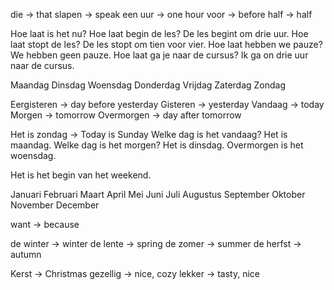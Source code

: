 die -> that
slapen -> speak
een uur -> one hour
voor -> before
half -> half

Hoe laat is het nu?
Hoe laat begin de les? De les begint om drie uur.
Hoe laat stopt de les? De les stopt om tien voor vier.
Hoe laat hebben we pauze? We hebben geen pauze.
Hoe laat ga je naar de cursus? Ik ga on drie uur naar de cursus.

Maandag
Dinsdag
Woensdag
Donderdag
Vrijdag
Zaterdag
Zondag

Eergisteren -> day before yesterday
Gisteren -> yesterday
Vandaag -> today
Morgen -> tomorrow
Overmorgen -> day after tomorrow

Het is zondag -> Today is Sunday
Welke dag is het vandaag? Het is maandag.
Welke dag is het morgen? Het is dinsdag.
Overmorgen is het woensdag.

Het is het begin van het weekend.

Januari
Februari
Maart
April
Mei
Juni
Juli
Augustus
September
Oktober
November
December

want -> because

de winter -> winter
de lente -> spring
de zomer -> summer
de herfst -> autumn

Kerst -> Christmas
gezellig -> nice, cozy
lekker -> tasty, nice

